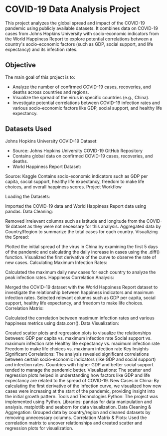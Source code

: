 # COVID-19 Data Analysis Project
This project analyzes the global spread and impact of the COVID-19 pandemic using publicly available datasets. It combines data on COVID-19 cases from Johns Hopkins University with socio-economic indicators from the World Happiness Report to explore potential correlations between a country's socio-economic factors (such as GDP, social support, and life expectancy) and its infection rates.

## Objective
The main goal of this project is to:

- Analyze the number of confirmed COVID-19 cases, recoveries, and deaths across countries and regions.
- Visualize the spread of the virus in specific countries (e.g., China).
- Investigate potential correlations between COVID-19 infection rates and various socio-economic factors like GDP, social support, and healthy life expectancy.

## Datasets Used
Johns Hopkins University COVID-19 Dataset:

- Source: Johns Hopkins University COVID-19 GitHub Repository
- Contains global data on confirmed COVID-19 cases, recoveries, and deaths.
- World Happiness Report Dataset:

Source: Kaggle
Contains socio-economic indicators such as GDP per capita, social support, healthy life expectancy, freedom to make life choices, and overall happiness scores.
Project Workflow

Loading the Datasets:

Imported the COVID-19 data and World Happiness Report data using pandas.
Data Cleaning:

Removed irrelevant columns such as latitude and longitude from the COVID-19 dataset as they were not necessary for this analysis.
Aggregated data by Country/Region to summarize the total cases for each country.
Visualizing the Spread:

Plotted the initial spread of the virus in China by examining the first 5 days of the pandemic and calculating the daily increase in cases using the .diff() function.
Visualized the first derivative of the curve to observe the rate of new cases.
Calculating Maximum Infection Rates:

Calculated the maximum daily new cases for each country to analyze the peak infection rates.
Happiness Correlation Analysis:

Merged the COVID-19 dataset with the World Happiness Report dataset to investigate the relationship between happiness indicators and maximum infection rates.
Selected relevant columns such as GDP per capita, social support, healthy life expectancy, and freedom to make life choices.
Correlation Matrix:

Calculated the correlation between maximum infection rates and various happiness metrics using data.corr().
Data Visualization:

Created scatter plots and regression plots to visualize the relationships between:
GDP per capita vs. maximum infection rate
Social support vs. maximum infection rate
Healthy life expectancy vs. maximum infection rate
Freedom to make life choices vs. maximum infection rate
Key Insights
Significant Correlations: The analysis revealed significant correlations between certain socio-economic indicators (like GDP and social support) and infection rates. Countries with higher GDP and better social support tended to manage the pandemic better.
Visualizations: The scatter and regression plots helped in understanding how factors like GDP and life expectancy are related to the spread of COVID-19.
New Cases in China: By calculating the first derivative of the infection curve, we visualized how new cases were increasing at the start of the pandemic, providing insight into the initial growth pattern.
Tools and Technologies
Python: The project was implemented using Python.
Libraries:
pandas for data manipulation and analysis.
matplotlib and seaborn for data visualization.
Data Cleaning & Aggregation: Grouped data by country/region and cleaned datasets by removing unnecessary columns.
Correlation Matrix & Plots: Used the correlation matrix to uncover relationships and created scatter and regression plots for visualization.
